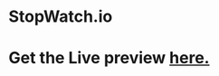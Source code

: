 # StopWatch.io

# Get the Live preview <a href="https://099ayuh.github.io/StopWatch.io/" target="_blank">here.</a>
